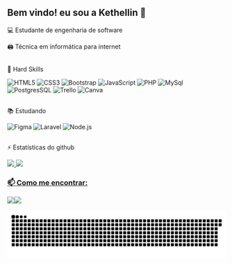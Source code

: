 ## Bem vindo! eu sou a Kethellin 👋

<p> 💻 Estudante de engenharia de software </p>
<p> 🖨 Técnica em informática para internet </p>

##

🧩 Hard Skills
    
![HTML5](https://img.shields.io/badge/html5-%23E34F26.svg?style=for-the-badge&logo=html5&logoColor=white)
![CSS3](https://img.shields.io/badge/CSS3-1572B6?style=for-the-badge&logo=css3&logoColor=white)
![Bootstrap](https://img.shields.io/badge/Bootstrap-563D7C?style=for-the-badge&logo=bootstrap&logoColor=white)
![JavaScript](https://img.shields.io/badge/JavaScript-323330?style=for-the-badge&logo=javascript&logoColor=F7DF1E)
![PHP](https://img.shields.io/badge/PHP-777BB4?style=for-the-badge&logo=php&logoColor=white)
![MySql](https://img.shields.io/badge/MySQL-00000F?style=for-the-badge&logo=mysql&logoColor=white)
![PostgresSQL](https://img.shields.io/badge/PostgreSQL-316192?style=for-the-badge&logo=postgresql&logoColor=white)
![Trello](https://img.shields.io/badge/Trello-0052CC?style=for-the-badge&logo=trello&logoColor=white)
![Canva](https://img.shields.io/badge/Canva-%2300C4CC.svg?&style=for-the-badge&logo=Canva&logoColor=white)

##

📚 Estudando

![Figma](https://img.shields.io/badge/Figma-F24E1E?style=for-the-badge&logo=figma&logoColor=white)
![Laravel](https://img.shields.io/badge/Laravel-FF2D20?style=for-the-badge&logo=laravel&logoColor=white)
![Node.js](https://img.shields.io/badge/Node.js-43853D?style=for-the-badge&logo=node.js&logoColor=white)

##

⚡ Estatísticas do github

<div>
  <a href="https://github.com/gsfgabi">
  <img height="180em" src="https://github-readme-stats.vercel.app/api/top-langs/ username=Kethellin&layout=compact&langs_count=7&theme=dracula"/>
  <img height="180em" src="https://github-readme-stats.vercel.app/api?username=Kethellin&show_icons=true&theme=dracula&include_all_commits=true&count_private=true"/>
</div>
    
### 📫 Como me encontrar:

<div>
  <a href="mailto:Kethellin.kethellinpereirav@gmail.com" target="_blank"><img height="50px" src="https://img.icons8.com/?size=100&id=P7UIlhbpWzZm&format=png&color=000000" target="_blank>
  </a>
  <a href="https://www.linkedin.com/in/kethellin-pereira/" target="_blank"><img height="50px" src="https://img.icons8.com/?size=100&id=13930&format=png&color=000000" target="_blank"></a>
    
</div>

![snake Animation](https://github.com/Kethellin/Kethellin/blob/output/github-contribution-grid-snake.svg)
